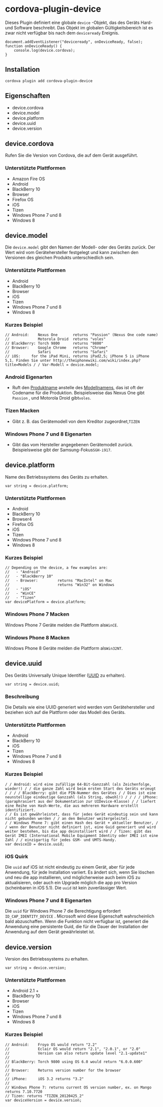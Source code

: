 <!---
    Licensed to the Apache Software Foundation (ASF) under one
    or more contributor license agreements.  See the NOTICE file
    distributed with this work for additional information
    regarding copyright ownership.  The ASF licenses this file
    to you under the Apache License, Version 2.0 (the
    "License"); you may not use this file except in compliance
    with the License.  You may obtain a copy of the License at

      http://www.apache.org/licenses/LICENSE-2.0

    Unless required by applicable law or agreed to in writing,
    software distributed under the License is distributed on an
    "AS IS" BASIS, WITHOUT WARRANTIES OR CONDITIONS OF ANY
    KIND, either express or implied.  See the License for the
    specific language governing permissions and limitations
    under the License.
-->

# cordova-plugin-device

Dieses Plugin definiert eine globale `device` -Objekt, das des Geräts Hard- und Software beschreibt. Das Objekt im globalen Gültigkeitsbereich ist es zwar nicht verfügbar bis nach dem `deviceready` Ereignis.

    document.addEventListener("deviceready", onDeviceReady, false);
    function onDeviceReady() {
        console.log(device.cordova);
    }
    

## Installation

    cordova plugin add cordova-plugin-device
    

## Eigenschaften

*   device.cordova
*   device.model
*   device.platform
*   device.uuid
*   device.version

## device.cordova

Rufen Sie die Version von Cordova, die auf dem Gerät ausgeführt.

### Unterstützte Plattformen

*   Amazon Fire OS
*   Android
*   BlackBerry 10
*   Browser
*   Firefox OS
*   iOS
*   Tizen
*   Windows Phone 7 und 8
*   Windows 8

## device.model

Die `device.model` gibt den Namen der Modell- oder des Geräts zurück. Der Wert wird vom Gerätehersteller festgelegt und kann zwischen den Versionen des gleichen Produkts unterschiedlich sein.

### Unterstützte Plattformen

*   Android
*   BlackBerry 10
*   Browser
*   iOS
*   Tizen
*   Windows Phone 7 und 8
*   Windows 8

### Kurzes Beispiel

    // Android:    Nexus One       returns "Passion" (Nexus One code name)
    //             Motorola Droid  returns "voles"
    // BlackBerry: Torch 9800      returns "9800"
    // Browser:    Google Chrome   returns "Chrome"
    //             Safari          returns "Safari"
    // iOS:     for the iPad Mini, returns iPad2,5; iPhone 5 is iPhone 5,1. Finden Sie unter http://theiphonewiki.com/wiki/index.php?title=Models / / Var-Modell = device.model;
    

### Android Eigenarten

*   Ruft den [Produktname][1] anstelle des [Modellnamens][2], das ist oft der Codename für die Produktion. Beispielsweise das Nexus One gibt `Passion` , und Motorola Droid gibt`voles`.

 [1]: http://developer.android.com/reference/android/os/Build.html#PRODUCT
 [2]: http://developer.android.com/reference/android/os/Build.html#MODEL

### Tizen Macken

*   Gibt z. B. das Gerätemodell von dem Kreditor zugeordnet,`TIZEN`

### Windows Phone 7 und 8 Eigenarten

*   Gibt das vom Hersteller angegebenen Gerätemodell zurück. Beispielsweise gibt der Samsung-Fokus`SGH-i917`.

## device.platform

Name des Betriebssystems des Geräts zu erhalten.

    var string = device.platform;
    

### Unterstützte Plattformen

*   Android
*   BlackBerry 10
*   Browser4
*   Firefox OS
*   iOS
*   Tizen
*   Windows Phone 7 und 8
*   Windows 8

### Kurzes Beispiel

    // Depending on the device, a few examples are:
    //   - "Android"
    //   - "BlackBerry 10"
    //   - Browser:         returns "MacIntel" on Mac
    //                      returns "Win32" on Windows
    //   - "iOS"
    //   - "WinCE"
    //   - "Tizen"
    var devicePlatform = device.platform;
    

### Windows Phone 7 Macken

Windows Phone 7 Geräte melden die Plattform als`WinCE`.

### Windows Phone 8 Macken

Windows Phone 8 Geräte melden die Plattform als`Win32NT`.

## device.uuid

Des Geräts Universally Unique Identifier ([UUID][3] zu erhalten).

 [3]: http://en.wikipedia.org/wiki/Universally_Unique_Identifier

    var string = device.uuid;
    

### Beschreibung

Die Details wie eine UUID generiert wird werden vom Gerätehersteller und beziehen sich auf die Plattform oder das Modell des Geräts.

### Unterstützte Plattformen

*   Android
*   BlackBerry 10
*   iOS
*   Tizen
*   Windows Phone 7 und 8
*   Windows 8

### Kurzes Beispiel

    / / Android: wird eine zufällige 64-Bit-Ganzzahl (als Zeichenfolge, wieder!) / / die ganze Zahl wird beim ersten Start des Geräts erzeugt / / / / BlackBerry: gibt die PIN-Nummer des Gerätes / / Dies ist eine neunstellige eindeutige Ganzzahl (als String, obwohl!) / / / / iPhone: (paraphrasiert aus der Dokumentation zur UIDevice-Klasse) / / liefert eine Reihe von Hash-Werte, die aus mehreren Hardware erstellt identifiziert.
    / / Es ist gewährleistet, dass für jedes Gerät eindeutig sein und kann nicht gebunden werden / / an den Benutzer weitergeleitet.
    / / Windows Phone 7: gibt einen Hash des Gerät + aktueller Benutzer, / / wenn der Benutzer nicht definiert ist, eine Guid generiert und wird weiter bestehen, bis die app deinstalliert wird / / Tizen: gibt das Gerät IMEI (International Mobile Equipment Identity oder IMEI ist eine Zahl / / einzigartig für jedes GSM- und UMTS-Handy.
    var deviceID = device.uuid;
    

### iOS Quirk

Die `uuid` auf iOS ist nicht eindeutig zu einem Gerät, aber für jede Anwendung, für jede Installation variiert. Es ändert sich, wenn Sie löschen und neu die app installieren, und möglicherweise auch beim iOS zu aktualisieren, oder auch ein Upgrade möglich die app pro Version (scheinbaren in iOS 5.1). Die `uuid` ist kein zuverlässiger Wert.

### Windows Phone 7 und 8 Eigenarten

Die `uuid` für Windows Phone 7 die Berechtigung erfordert `ID_CAP_IDENTITY_DEVICE` . Microsoft wird diese Eigenschaft wahrscheinlich bald abzuschaffen. Wenn die Funktion nicht verfügbar ist, generiert die Anwendung eine persistente Guid, die für die Dauer der Installation der Anwendung auf dem Gerät gewährleistet ist.

## device.version

Version des Betriebssystems zu erhalten.

    var string = device.version;
    

### Unterstützte Plattformen

*   Android 2.1 +
*   BlackBerry 10
*   Browser
*   iOS
*   Tizen
*   Windows Phone 7 und 8
*   Windows 8

### Kurzes Beispiel

    // Android:    Froyo OS would return "2.2"
    //             Eclair OS would return "2.1", "2.0.1", or "2.0"
    //             Version can also return update level "2.1-update1"
    //
    // BlackBerry: Torch 9800 using OS 6.0 would return "6.0.0.600"
    //
    // Browser:    Returns version number for the browser
    //
    // iPhone:     iOS 3.2 returns "3.2"
    //
    // Windows Phone 7: returns current OS version number, ex. on Mango returns 7.10.7720
    // Tizen: returns "TIZEN_20120425_2"
    var deviceVersion = device.version;
